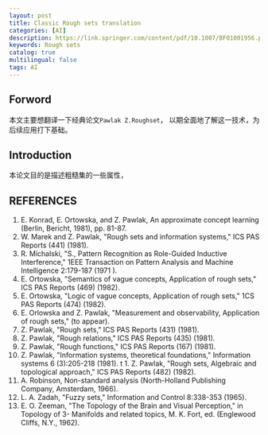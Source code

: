 ```yaml
---
layout: post
title: Classic Rough sets translation
categories: [AI]
description: https://link.springer.com/content/pdf/10.1007/BF01001956.pdf
keywords: Rough sets 
catalog: true
multilingual: false
tags: AI
---
```


## Forword
本文主要想翻译一下经典论文`Pawlak Z.Roughset`， 以期全面地了解这一技术，为后续应用打下基础。

## Introduction
本论文目的是描述粗糙集的一些属性，
 


## REFERENCES
1. E. Konrad, E. Ortowska, and Z. Pawlak, An approximate concept learning (Berlin,
Bericht, 1981), pp. 81-87.
2. W. Marek and Z. Pawlak, "Rough sets and information systems," ICS PAS Reports
(441) (1981).
3. R. Michalski, "S., Pattern Recognition as Role-Guided Inductive Interference," 1EEE
Transaction on Pattern Analysis and Machine Intelligence 2:179-187 (1971 ).
4. E. Ortowska, "Semantics of vague concepts, Application of rough sets," ICS PAS
Reports (469) (1982).
5. E. Ortowska, "Logic of vague concepts, Application of rough sets," 1CS PAS Reports
(474) (1982).
6. E. Orlowska and Z. Pawlak, "Measurement and observability, Application of rough sets,"
(to appear).
7. Z. Pawlak, "Rough sets," ICS PAS Reports (431) (1981).
8. Z. Pawlak, "Rough relations," ICS PAS Reports (435) (1981).
9. Z. Pawlak, "Rough functions," ICS PAS Reports (167) (1981).
10. Z. Pawlak, "Information systems, theoretical foundations," Information systems 6
(3):205-218 (1981).
t 1. Z. Pawlak, "Rough sets, Algebraic and topological approach," ICS PAS Reports (482)
(1982).
12. A. Robinson, Non-standard analysis (North-Holland Publishing Company, Amsterdam,
1966).
13. L. A. Zadah, "Fuzzy sets," Information and Control 8:338-353 (1965).
14. E. O. Zeeman, "The Topology of the Brain and Visual Perception," in Topology of 3-
Manifolds and related topics, M. K. Fort, ed. (Englewood Cliffs, N.Y., 1962). 